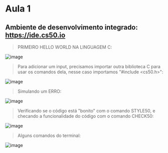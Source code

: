 # Aula 1 

## Ambiente de desenvolvimento integrado: https://ide.cs50.io

> PRIMEIRO HELLO WORLD NA LINGUAGEM C:
  
![image](https://user-images.githubusercontent.com/75676327/148661642-58e968b5-5a9b-4394-b0f8-e49c81aa09cd.png)

> Para adicionar um input, precisamos importar outra biblioteca C para usar os comandos dela, nesse caso importamos "#include <cs50.h>":

![image](https://user-images.githubusercontent.com/75676327/148663358-b28d014b-b111-47c8-8436-742ef6d74a08.png)

> Simulando um ERRO:

![image](https://user-images.githubusercontent.com/75676327/148663922-1dc8450f-0df0-46fc-9848-d71994ec0a08.png)

> Verificando se o código está "bonito" com o comando STYLE50, e checando a funcionalidade do código com o comando CHECK50:

![image](https://user-images.githubusercontent.com/75676327/148687048-c700bb5d-7d74-458c-8fff-b2bacce05b05.png)

> Alguns comandos do terminal:

![image](https://user-images.githubusercontent.com/75676327/148697656-84019f8e-98fb-44c4-a2e8-024860ae1218.png)

